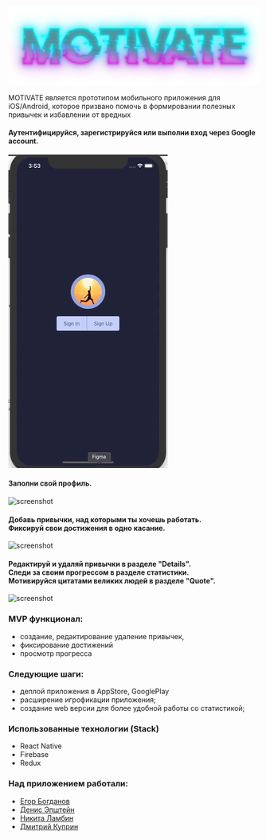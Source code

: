 ![screenshot](readme-assets/logo.jpg)

MOTIVATE является прототипом мобильного приложения для iOS/Android, которое призвано помочь в формировании полезных привычек и избавлении от вредных

#### Аутентифицируйся, зарегистрируйся или выполни вход через Google account.

![screenshot](readme-assets/Auth.gif)

#### Заполни свой профиль.

![screenshot](readme-assets/Profile.gif)

#### Добавь привычки, над которыми ты хочешь работать. <br/>Фиксируй свои достижения в одно касание.

![screenshot](readme-assets/Habits.gif)

#### Редактируй и удаляй привычки в разделе "Details". <br/>Следи за своим прогрессом в разделе статистики. <br/>Мотивируйся цитатами великих людей в разделе "Quote".

![screenshot](readme-assets/Stat.gif)

### MVP функционал:

* создание, редактирование удаление привычек,
* фиксирование достижений
* просмотр прогресса

### Следующие шаги:

* деплой приложения в AppStore, GooglePlay
* расширение игрофикации приложения;
* создание web версии для более удобной работы со статистикой;

### Использованные технологии (Stack)
* React Native
* Firebase
* Redux

### Над приложением работали:

* [Егор Богданов](https://github.com/YegorBogdanov)
* [Денис Эпштейн](https://github.com/DenisEps)
* [Никита Ламбин](https://github.com/LamNik324)
* [Дмитрий Куприн](https://github.com/Dmitry-Kuprin)
